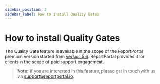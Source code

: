 ```yaml
---
sidebar_position: 2
sidebar_label: How to install Quality Gates
---
```


# How to install Quality Gates

The Quality Gate feature is available in the scope of the ReportPortal premium version started from [version 5.6](https://reportportal.io/releases/5.6.0). ReportPortal provides it for clients in the scope of paid support engagement.

> **Note:** If you are interested in this feature, please get in touch with us via support@reportportal.io.


